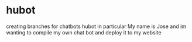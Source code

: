 # hubot
creating branches for chatbots hubot in particular
My name is Jose and im wanting to compile my own chat bot and deploy it to my website
